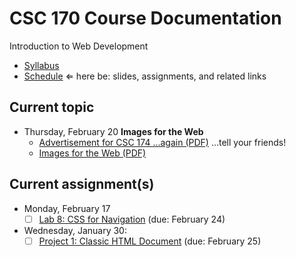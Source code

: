 # CSC 170 Course Documentation
Introduction to Web Development

- [Syllabus](syllabus.md)
- [Schedule](schedule.md)   &lArr; here be: slides, assignments, and related links

## Current topic

- Thursday, February 20 **Images for the Web**
  - [Advertisement for CSC 174 ...again (PDF)](11-images-for-the-web/summer-web-cluster-flyer.pdf) ...tell your friends!
  - [Images for the Web (PDF)](11-images-for-the-web/images-for-the-web.pdf)

## Current assignment(s)

- Monday, February 17
  - [ ] [Lab 8: CSS for Navigation](lab08-css-for-navigation/instructions.md) (due: February 24)
- Wednesday, January 30:
  - [ ] [Project 1: Classic HTML Document](project01-classic-html-document/instructions.md) (due: February 25)

